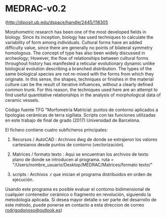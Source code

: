 # MEDRAC-v0.2

(http://diposit.ub.edu/dspace/handle/2445/118305

Morphometric research has been one of the most developed fields in biology. 
Since its inception, biology has used techniques to calculate the variability of form among individuals. 
Cultural forms have an added difficulty value, since there are generally no points of bilateral symmetry homologous. 
The concept of type has also been widely discussed in archeology; However, the flow of relationships between cultural forms throughout history has manifested a reticular evolutionary dynamic unlike biological evolution describing a branched distribution. 
The types of the same biological species are not re-mixed with the forms from which they originate. In this sense, the shapes, techniques or finishes in the material culture can be the result of iterative influences, without a clearly defined common trunk. For this reason, the techniques used here are an attempt to find useful quantitative relationships in the analysis of morphological data of ceramic vessels.

Código fuente TFG "Morfometría Matricial: puntos de contorno aplicados a tipologías cerámicas de terra sigillata. Scripts con las funciones utilizadas en este trabajo de final de grado (2017) Universidad de Barcelona.

El fichero contiene cuatro subficheros principales:

1. Recursos / AutoCAD : Archivos dwg de donde se extrajeron los valores cartesianos desde puntos de contorno (vectorización).   

2. Matrices / formato texto : Aqui se encuentran los archivos de texto plano de donde se introducen al programa.
ruta = "/Users/nombre_usuario/Desktop/MEDRAC/Matrices/formato texto/"

3. scripts : Archivos .r que inician el programa distribuidos en orden de ejecución.

Usando este programa es posible evaluar el contorno bidimensional de cualquier contenedor cerámico o fragmento en revolución, siguiendo la metodología aplicada.
Si desea mayor detalle o ser parte del desarrollo de este método, puede ponerse en contacto a esta direccion de correo rodrigodonoso@outlook.es)
